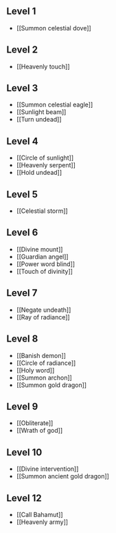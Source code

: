 ## Level 1

- [[Summon celestial dove]]

## Level 2

- [[Heavenly touch]]

## Level 3

- [[Summon celestial eagle]]
- [[Sunlight beam]]
- [[Turn undead]]

## Level 4

- [[Circle of sunlight]]
- [[Heavenly serpent]]
- [[Hold undead]]

## Level 5

- [[Celestial storm]]

## Level 6

- [[Divine mount]]
- [[Guardian angel]]
- [[Power word blind]]
- [[Touch of divinity]]

## Level 7

- [[Negate undeath]]
- [[Ray of radiance]]

## Level 8

- [[Banish demon]]
- [[Circle of radiance]]
- [[Holy word]]
- [[Summon archon]]
- [[Summon gold dragon]]

## Level 9

- [[Obliterate]]
- [[Wrath of god]]

## Level 10

- [[Divine intervention]]
- [[Summon ancient gold dragon]]

## Level 12

- [[Call Bahamut]]
- [[Heavenly army]]
